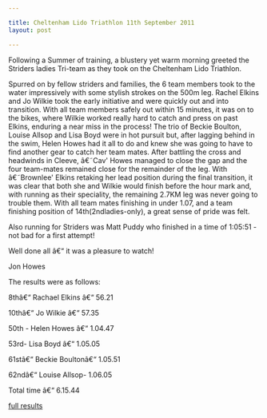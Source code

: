 ```yaml
---

title: Cheltenham Lido Triathlon 11th September 2011
layout: post

---
```


<p>Following a Summer of training, a blustery yet warm morning greeted the Striders ladies Tri-team as they took on the Cheltenham Lido Triathlon.</p> 

Spurred on by fellow striders and families, the 6 team members took to the water impressively with some stylish strokes on the 500m leg. Rachel Elkins and Jo Wilkie took the early initiative and were quickly out and into transition. With all team members safely out within 15 minutes, it was on to the bikes, where Wilkie worked really hard to catch and press on past Elkins, enduring a near miss in the process! The trio of Beckie Boulton, Louise Allsop and Lisa Boyd were in hot pursuit but, after lagging behind in the swim, Helen Howes had it all to do and knew she was going to have to find another gear to catch her team mates. After battling the cross and headwinds in Cleeve, â€˜Cav' Howes managed to close the gap and the four team-mates remained close for the remainder of the leg. With â€˜Brownlee' Elkins retaking her lead position during the final transition, it was clear that both she and Wilkie would finish before the hour mark and, with running as their speciality, the remaining 2.7KM leg was never going to trouble them. With all team mates finishing in under 1.07, and a team finishing position of 14th(2ndladies-only), a great sense of pride was felt. 

Also running for Striders was Matt Puddy who finished in a time of 1:05:51 - not bad for a first attempt!

Well done all â€“ it was a pleasure to watch! 

Jon Howes

The results were as follows:

8thâ€“ Rachael Elkins â€“ 56.21

10thâ€“ Jo Wilkie â€“ 57.35

50th - Helen Howes â€“ 1.04.47

53rd- Lisa Boyd â€“ 1.05.05

61stâ€“ Beckie Boultonâ€“ 1.05.51

62ndâ€“ Louise Allsop- 1.06.05

Total time â€“ 6.15.44

<a href="https://www.sandfordparkslido.org.uk/index.htm" target="_blank" rel="nofollow">full results</a>
